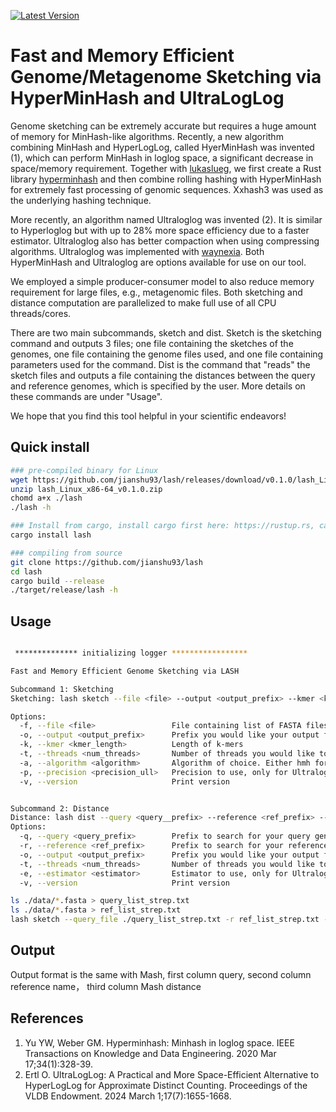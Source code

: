 [![Latest Version](https://img.shields.io/crates/v/lash?style=for-the-badge&color=mediumpurple&logo=rust)](https://crates.io/crates/lash)

# Fast and Memory Efficient Genome/Metagenome Sketching via HyperMinHash and UltraLogLog

Genome sketching can be extremely accurate but requires a huge amount of memory for MinHash-like algorithms. Recently, a new algorithm combining MinHash and HyperLogLog, called HyerMinHash was invented (1), which can perform MinHash in loglog space, a significant decrease in space/memory requirement. Together with [lukaslueg](https://github.com/lukaslueg), we first create a Rust library [hyperminhash](https://github.com/lukaslueg/hyperminhash) and then combine rolling hashing with HyperMinHash for extremely fast processing of genomic sequences. Xxhash3 was used as the underlying hashing technique. 

More recently, an algorithm named Ultraloglog was invented (2). It is similar to Hyperloglog but with up to 28% more space efficiency due to a faster estimator. Ultraloglog also has better compaction when using compressing algorithms. Ultraloglog was implemented with [waynexia](https://github.com/waynexia). Both HyperMinHash and Ultraloglog are options available for use on our tool. 

We employed a simple producer-consumer model to also reduce memory requirement for large files, e.g., metagenomic files. Both sketching and distance computation are parallelized to make full use of all CPU threads/cores. 

There are two main subcommands, sketch and dist. Sketch is the sketching command and outputs 3 files; one file containing the sketches of the genomes, one file containing the genome files used, and one file containing parameters used for the command. Dist is the command that "reads" the sketch files and outputs a file containing the distances between the query and reference genomes, which is specified by the user. More details on these commands are under "Usage". 

We hope that you find this tool helpful in your scientific endeavors!

## Quick install
```bash
### pre-compiled binary for Linux
wget https://github.com/jianshu93/lash/releases/download/v0.1.0/lash_Linux_x86-64_v0.1.0.zip
unzip lash_Linux_x86-64_v0.1.0.zip
chomd a+x ./lash
./lash -h

### Install from cargo, install cargo first here: https://rustup.rs, cargo will be installed by default
cargo install lash

### compiling from source
git clone https://github.com/jianshu93/lash
cd lash
cargo build --release
./target/release/lash -h

```

## Usage
```bash

 ************** initializing logger *****************

Fast and Memory Efficient Genome Sketching via LASH

Subcommand 1: Sketching
Sketching: lash sketch --file <file> --output <output_prefix> --kmer <kmer_length> --threads <num_threads>-algorighm <algorithm> -precision <precision_ull>

Options:
  -f, --file <file>                 File containing list of FASTA files
  -o, --output <output_prefix>      Prefix you would like your output file names to start with
  -k, --kmer <kmer_length>          Length of k-mers
  -t, --threads <num_threads>       Number of threads you would like to use. Default to the number of cores on your device
  -a, --algorithm <algorithm>       Algorithm of choice. Either hmh for hyperminhash, or ull for ultraloglog  
  -p, --precision <precision_ull>   Precision to use, only for Ultraloglog. Default to 10. 
  -v, --version                     Print version


Subcommand 2: Distance
Distance: lash dist --query <query__prefix> --reference <ref_prefix> --output <output_prefix>--threads <num_threads> --estimator <estimator_ull>
Options:
  -q, --query <query_prefix>        Prefix to search for your query genome files. Should match what you put as "output" from sketch. 
  -r, --reference <ref_prefix>      Prefix to search for your reference genome files. Should match what you put as "output" from sketch. 
  -o, --output <output_prefix>      Prefix you would like your output file names to start with
  -t, --threads <num_threads>       Number of threads you would like to use. Default to the number of cores on your device
  -e, --estimator <estimator>       Estimator to use, only for Ultraloglog sketches. Either "fgra" for Fast Graph-based Rank Aggregation or "ml" for maximum likelihood estimator, default to "ml".  
  -v, --version                     Print version


```



```bash
ls ./data/*.fasta > query_list_strep.txt
ls ./data/*.fasta > ref_list_strep.txt
lash sketch --query_file ./query_list_strep.txt -r ref_list_strep.txt -k 16
```

## Output

Output format is the same with Mash, first column query, second column reference name， third column Mash distance

## References
1. Yu YW, Weber GM. Hyperminhash: Minhash in loglog space. IEEE Transactions on Knowledge and Data Engineering. 2020 Mar 17;34(1):328-39.
2. Ertl O. UltraLogLog: A Practical and More Space-Efficient Alternative to HyperLogLog for Approximate Distinct Counting. Proceedings of the VLDB Endowment. 2024 March 1;17(7):1655-1668. 
